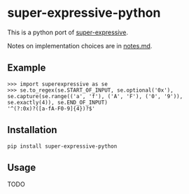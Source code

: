 # super-expressive-python

This is a python port of [super-expressive](https://github.com/francisrstokes/super-expressive).

Notes on implementation choices are in [notes.md](notes.md).

## Example

    >>> import superexpressive as se
    >>> se.to_regex(se.START_OF_INPUT, se.optional('0x'), se.capture(se.range(('a', 'f'), ('A', 'F'), ('0', '9')), se.exactly(4)), se.END_OF_INPUT)
    '^(?:0x)?([a-fA-F0-9]{4})?$'

## Installation

    pip install super-expressive-python

## Usage

TODO
